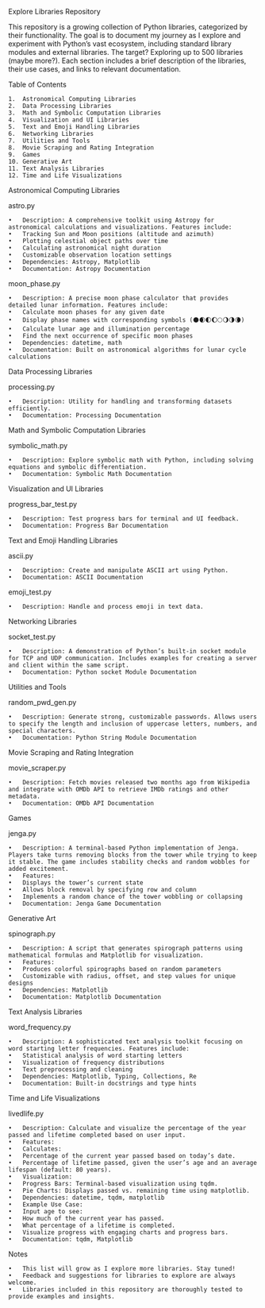Explore Libraries Repository

This repository is a growing collection of Python libraries, categorized by their functionality. The goal is to document my journey as I explore and experiment with Python’s vast ecosystem, including standard library modules and external libraries. The target? Exploring up to 500 libraries (maybe more?). Each section includes a brief description of the libraries, their use cases, and links to relevant documentation.

Table of Contents

	1.	Astronomical Computing Libraries
	2.	Data Processing Libraries
	3.	Math and Symbolic Computation Libraries
	4.	Visualization and UI Libraries
	5.	Text and Emoji Handling Libraries
	6.	Networking Libraries
	7.	Utilities and Tools
	8.	Movie Scraping and Rating Integration
	9.	Games
	10.	Generative Art
	11.	Text Analysis Libraries
	12.	Time and Life Visualizations

Astronomical Computing Libraries

astro.py

	•	Description: A comprehensive toolkit using Astropy for astronomical calculations and visualizations. Features include:
	•	Tracking Sun and Moon positions (altitude and azimuth)
	•	Plotting celestial object paths over time
	•	Calculating astronomical night duration
	•	Customizable observation location settings
	•	Dependencies: Astropy, Matplotlib
	•	Documentation: Astropy Documentation

moon_phase.py

	•	Description: A precise moon phase calculator that provides detailed lunar information. Features include:
	•	Calculate moon phases for any given date
	•	Display phase names with corresponding symbols (🌑🌒🌓🌔🌕🌖🌗🌘)
	•	Calculate lunar age and illumination percentage
	•	Find the next occurrence of specific moon phases
	•	Dependencies: datetime, math
	•	Documentation: Built on astronomical algorithms for lunar cycle calculations

Data Processing Libraries

processing.py

	•	Description: Utility for handling and transforming datasets efficiently.
	•	Documentation: Processing Documentation

Math and Symbolic Computation Libraries

symbolic_math.py

	•	Description: Explore symbolic math with Python, including solving equations and symbolic differentiation.
	•	Documentation: Symbolic Math Documentation

Visualization and UI Libraries

progress_bar_test.py

	•	Description: Test progress bars for terminal and UI feedback.
	•	Documentation: Progress Bar Documentation

Text and Emoji Handling Libraries

ascii.py

	•	Description: Create and manipulate ASCII art using Python.
	•	Documentation: ASCII Documentation

emoji_test.py

	•	Description: Handle and process emoji in text data.

Networking Libraries

socket_test.py

	•	Description: A demonstration of Python’s built-in socket module for TCP and UDP communication. Includes examples for creating a server and client within the same script.
	•	Documentation: Python socket Module Documentation

Utilities and Tools

random_pwd_gen.py

	•	Description: Generate strong, customizable passwords. Allows users to specify the length and inclusion of uppercase letters, numbers, and special characters.
	•	Documentation: Python String Module Documentation

Movie Scraping and Rating Integration

movie_scraper.py

	•	Description: Fetch movies released two months ago from Wikipedia and integrate with OMDb API to retrieve IMDb ratings and other metadata.
	•	Documentation: OMDb API Documentation

Games

jenga.py

	•	Description: A terminal-based Python implementation of Jenga. Players take turns removing blocks from the tower while trying to keep it stable. The game includes stability checks and random wobbles for added excitement.
	•	Features:
	•	Displays the tower’s current state
	•	Allows block removal by specifying row and column
	•	Implements a random chance of the tower wobbling or collapsing
	•	Documentation: Jenga Game Documentation

Generative Art

spinograph.py

	•	Description: A script that generates spirograph patterns using mathematical formulas and Matplotlib for visualization.
	•	Features:
	•	Produces colorful spirographs based on random parameters
	•	Customizable with radius, offset, and step values for unique designs
	•	Dependencies: Matplotlib
	•	Documentation: Matplotlib Documentation

Text Analysis Libraries

word_frequency.py

	•	Description: A sophisticated text analysis toolkit focusing on word starting letter frequencies. Features include:
	•	Statistical analysis of word starting letters
	•	Visualization of frequency distributions
	•	Text preprocessing and cleaning
	•	Dependencies: Matplotlib, Typing, Collections, Re
	•	Documentation: Built-in docstrings and type hints

Time and Life Visualizations

livedlife.py

	•	Description: Calculate and visualize the percentage of the year passed and lifetime completed based on user input.
	•	Features:
	•	Calculates:
	•	Percentage of the current year passed based on today’s date.
	•	Percentage of lifetime passed, given the user’s age and an average lifespan (default: 80 years).
	•	Visualization:
	•	Progress Bars: Terminal-based visualization using tqdm.
	•	Pie Charts: Displays passed vs. remaining time using matplotlib.
	•	Dependencies: datetime, tqdm, matplotlib
	•	Example Use Case:
	•	Input age to see:
	•	How much of the current year has passed.
	•	What percentage of a lifetime is completed.
	•	Visualize progress with engaging charts and progress bars.
	•	Documentation: tqdm, Matplotlib

Notes

	•	This list will grow as I explore more libraries. Stay tuned!
	•	Feedback and suggestions for libraries to explore are always welcome.
	•	Libraries included in this repository are thoroughly tested to provide examples and insights.
